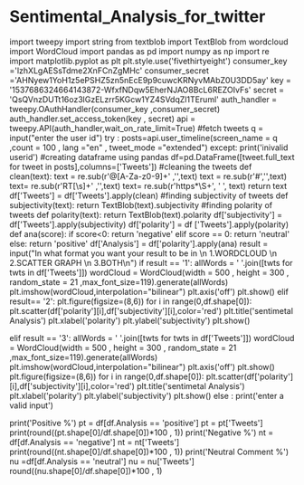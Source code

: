 # Sentimental_Analysis_for_twitter
import tweepy 
import string
from textblob import TextBlob
from wordcloud import WordCloud
import pandas as pd 
import numpy as np
import re 
import matplotlib.pyplot as plt
plt.style.use('fivethirtyeight')
consumer_key ='lzhXLgAESsTdme2XnFCnZgMHc'
consumer_secret ='AHNyew1YoH1z5ePSHZ5zn5nEcE9p9cuwcKRNyvMAbZ0U3DD5ay'
key = '1537686324664143872-WfxfNDqw5EherNJAO8BcL6REZOIvFs'
secret = 'QsQVnzDUTt16oz3lGzELzrr5KGcw1YZ4SVdqZl1TEruml'
auth_handler = tweepy.OAuthHandler(consumer_key ,consumer_secret)
auth_handler.set_access_token(key , secret)
api = tweepy.API(auth_handler,wait_on_rate_limit=True)
#fetch tweets
q = input("enter the user id")
try :
  posts=api.user_timeline(screen_name = q ,count = 100 , lang ="en" , tweet_mode ="extended")
except:
  print('inivalid userid')
#creating dataframe using pandas
df=pd.DataFrame([tweet.full_text for tweet in posts],columns=['Tweets'])
#cleaning the tweets
def clean(text):
  text = re.sub(r'@[A-Za-z0-9]+' ,'',text)
  text = re.sub(r'#','',text)
  text=  re.sub(r'RT[\s]+' ,'',text)
  text= re.sub(r'https*\S+', ' ', text)
  return text
df['Tweets'] = df['Tweets'].apply(clean)
#finding subjectivity of tweets
def subjectivity(text):
  return TextBlob(text).subjectivity
#finding polarity of tweets
def polarity(text):
  return TextBlob(text).polarity
df['subjectivity'] = df['Tweets'].apply(subjectivity)
df['polarity'] = df ['Tweets'].apply(polarity)
def ana(score):
  if score<0:
    return 'negative'
  elif score == 0:
    return 'neutral'
  else:
    return 'positive'
df['Analysis'] = df['polarity'].apply(ana)
result = input("In what format you want your result to be in \n 1.WORDCLOUD \n 2.SCATTER GRAPH \n 3.BOTH\n")
if result == '1':
  allWords = ' '.join([twts for twts in df['Tweets']])
  wordCloud = WordCloud(width = 500 , height = 300 , random_state = 21 ,max_font_size=119).generate(allWords)
  plt.imshow(wordCloud,interpolation="bilinear")
  plt.axis('off')
  plt.show()
elif result== '2':
  plt.figure(figsize=(8,6))
  for i in range(0,df.shape[0]):
   plt.scatter(df['polarity'][i],df['subjectivity'][i],color='red')
  plt.title('sentimetal Analysis')
  plt.xlabel('polarity')
  plt.ylabel('subjectivity')
  plt.show()
  
elif result == '3':
  allWords = ' '.join([twts for twts in df['Tweets']])
  wordCloud = WordCloud(width = 500 , height = 300 , random_state = 21 ,max_font_size=119).generate(allWords)
  plt.imshow(wordCloud,interpolation="bilinear")
  plt.axis('off')
  plt.show()
  plt.figure(figsize=(8,6))
  for i in range(0,df.shape[0]):
   plt.scatter(df['polarity'][i],df['subjectivity'][i],color='red')
  plt.title('sentimetal Analysis')
  plt.xlabel('polarity')
  plt.ylabel('subjectivity')
  plt.show()
else :
  print('enter a valid input')

print('Positive %')
pt = df[df.Analysis == 'positive']
pt = pt['Tweets']
print(round((pt.shape[0]/df.shape[0])*100 , 1))
print('Negative %')
nt = df[df.Analysis == 'negative']
nt = nt['Tweets']
print(round((nt.shape[0]/df.shape[0])*100 , 1))
print('Neutral Comment %')
nu =df[df.Analysis == 'neutral']
nu = nu['Tweets']
round((nu.shape[0]/df.shape[0])*100 , 1)
